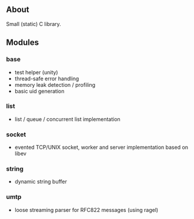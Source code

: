 ## About

Small (static) C library.


## Modules

### base

* test helper (unity)
* thread-safe error handling
* memory leak detection / profiling
* basic uid generation

### list

* list / queue / concurrent list implementation

### socket

* evented TCP/UNIX socket, worker and server implementation based on libev

### string

* dynamic string buffer

### umtp

* loose streaming parser for RFC822 messages (using ragel)